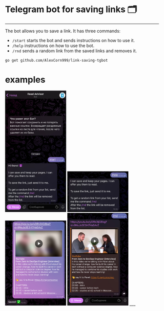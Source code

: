 # Telegram bot for saving links 🗂️
___

The bot allows you to save a link.
It has three commands:
* `/start` starts the bot and sends instructions on how to use it.
* `/help` instructions on how to use the bot.
* `/rnd` sends a random link from the saved links and removes it.


```shell
go get github.com/AlexCorn999/link-saving-tgbot
```

# examples

<img src="https://github.com/AlexCorn999/link-saving-tgbot/blob/main/images/start.jpg" width="200" height="397">
<img src="https://github.com/AlexCorn999/link-saving-tgbot/blob/main/images/help.jpg" width="200" height="133">
<img src="https://github.com/AlexCorn999/link-saving-tgbot/blob/main/images/save.jpg" width="200" height="278">
<img src="https://github.com/AlexCorn999/link-saving-tgbot/blob/main/images/rnd.jpg" width="200" height="303">
___